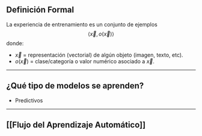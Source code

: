 ## Definición Formal
La experiencia de entrenamiento es un conjunto de ejemplos $$\langle\vec{x},o(\vec{x})\rangle$$donde:
- $\vec{x}$ = representación (vectorial) de algún objeto (imagen, texto, etc).
- $o(\vec{x})$ = clase/categoría o valor numérico asociado a $\vec{x}$. 
***
## ¿Qué tipo de modelos se aprenden?
- Predictivos
***
## [[Flujo del Aprendizaje Automático]]  
